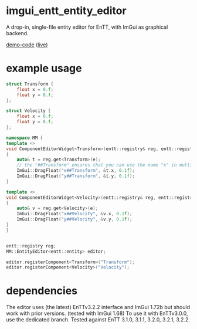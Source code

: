 # imgui_entt_entity_editor
A drop-in, single-file entity editor for EnTT, with ImGui as graphical backend.

[demo-code](https://github.com/Green-Sky/imgui_entt_entity_editor_demo) [(live)](http://scam.rocks/imgui_entt_entity_editor_demo/)

# example usage
```c++
struct Transform {
    float x = 0.f;
    float y = 0.f;
};

struct Velocity {
    float x = 0.f;
    float y = 0.f;
};

namespace MM {
template <>
void ComponentEditorWidget<Transform>(entt::registry& reg, entt::registry::entity_type e)
{
    auto& t = reg.get<Transform>(e);
    // the "##Transform" ensures that you can use the name "x" in multiple lables
    ImGui::DragFloat("x##Transform", &t.x, 0.1f);
    ImGui::DragFloat("y##Transform", &t.y, 0.1f);
}

template <>
void ComponentEditorWidget<Velocity>(entt::registry& reg, entt::registry::entity_type e)
{
    auto& v = reg.get<Velocity>(e);
    ImGui::DragFloat("x##Velocity", &v.x, 0.1f);
    ImGui::DragFloat("y##Velocity", &v.y, 0.1f);
}
}


entt::registry reg;
MM::EntityEditor<entt::entity> editor;

editor.registerComponent<Transform>("Transform");
editor.registerComponent<Velocity>("Velocity");
```

# dependencies
The editor uses (the latest) EnTTv3.2.2 interface and ImGui 1.72b but should work with prior versions. (tested with ImGui 1.68)
To use it with EnTTv3.0.0, use the dedicated branch.
Tested against EnTT 3.1.0, 3.1.1, 3.2.0, 3.2.1, 3.2.2.

